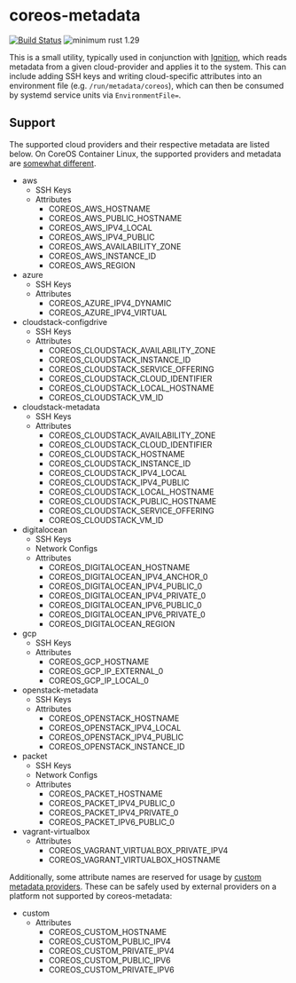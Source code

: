 # coreos-metadata

[![Build Status](https://travis-ci.org/coreos/coreos-metadata.svg?branch=master)](https://travis-ci.org/coreos/coreos-metadata)
![minimum rust 1.29](https://img.shields.io/badge/rust-1.29%2B-orange.svg)

This is a small utility, typically used in conjunction with [Ignition][ignition], which reads metadata from a given cloud-provider and applies it to the system.
This can include adding SSH keys and writing cloud-specific attributes into an environment file (e.g. `/run/metadata/coreos`), which can then be consumed by systemd service units via `EnvironmentFile=`.

## Support

The supported cloud providers and their respective metadata are listed below.
On CoreOS Container Linux, the supported providers and metadata are [somewhat different][cl-legacy].

  - aws
    - SSH Keys
    - Attributes
      - COREOS_AWS_HOSTNAME
      - COREOS_AWS_PUBLIC_HOSTNAME
      - COREOS_AWS_IPV4_LOCAL
      - COREOS_AWS_IPV4_PUBLIC
      - COREOS_AWS_AVAILABILITY_ZONE
      - COREOS_AWS_INSTANCE_ID
      - COREOS_AWS_REGION
  - azure
    - SSH Keys
    - Attributes
      - COREOS_AZURE_IPV4_DYNAMIC
      - COREOS_AZURE_IPV4_VIRTUAL
  - cloudstack-configdrive
    - SSH Keys
    - Attributes
      - COREOS_CLOUDSTACK_AVAILABILITY_ZONE
      - COREOS_CLOUDSTACK_INSTANCE_ID
      - COREOS_CLOUDSTACK_SERVICE_OFFERING
      - COREOS_CLOUDSTACK_CLOUD_IDENTIFIER
      - COREOS_CLOUDSTACK_LOCAL_HOSTNAME
      - COREOS_CLOUDSTACK_VM_ID
  - cloudstack-metadata
    - SSH Keys
    - Attributes
      - COREOS_CLOUDSTACK_AVAILABILITY_ZONE
      - COREOS_CLOUDSTACK_CLOUD_IDENTIFIER
      - COREOS_CLOUDSTACK_HOSTNAME
      - COREOS_CLOUDSTACK_INSTANCE_ID
      - COREOS_CLOUDSTACK_IPV4_LOCAL
      - COREOS_CLOUDSTACK_IPV4_PUBLIC
      - COREOS_CLOUDSTACK_LOCAL_HOSTNAME
      - COREOS_CLOUDSTACK_PUBLIC_HOSTNAME
      - COREOS_CLOUDSTACK_SERVICE_OFFERING
      - COREOS_CLOUDSTACK_VM_ID
  - digitalocean
    - SSH Keys
    - Network Configs
    - Attributes
      - COREOS_DIGITALOCEAN_HOSTNAME
      - COREOS_DIGITALOCEAN_IPV4_ANCHOR_0
      - COREOS_DIGITALOCEAN_IPV4_PUBLIC_0
      - COREOS_DIGITALOCEAN_IPV4_PRIVATE_0
      - COREOS_DIGITALOCEAN_IPV6_PUBLIC_0
      - COREOS_DIGITALOCEAN_IPV6_PRIVATE_0
      - COREOS_DIGITALOCEAN_REGION
  - gcp
    - SSH Keys
    - Attributes
      - COREOS_GCP_HOSTNAME
      - COREOS_GCP_IP_EXTERNAL_0
      - COREOS_GCP_IP_LOCAL_0
  - openstack-metadata
    - SSH Keys
    - Attributes
      - COREOS_OPENSTACK_HOSTNAME
      - COREOS_OPENSTACK_IPV4_LOCAL
      - COREOS_OPENSTACK_IPV4_PUBLIC
      - COREOS_OPENSTACK_INSTANCE_ID
  - packet
    - SSH Keys
    - Network Configs
    - Attributes
      - COREOS_PACKET_HOSTNAME
      - COREOS_PACKET_IPV4_PUBLIC_0
      - COREOS_PACKET_IPV4_PRIVATE_0
      - COREOS_PACKET_IPV6_PUBLIC_0
  - vagrant-virtualbox
    - Attributes
      - COREOS_VAGRANT_VIRTUALBOX_PRIVATE_IPV4
      - COREOS_VAGRANT_VIRTUALBOX_HOSTNAME

Additionally, some attribute names are reserved for usage by [custom metadata providers][custom-metadata].
These can be safely used by external providers on a platform not supported by coreos-metadata:

  - custom
    - Attributes
      - COREOS_CUSTOM_HOSTNAME
      - COREOS_CUSTOM_PUBLIC_IPV4
      - COREOS_CUSTOM_PRIVATE_IPV4
      - COREOS_CUSTOM_PUBLIC_IPV6
      - COREOS_CUSTOM_PRIVATE_IPV6

[ignition]: https://github.com/coreos/ignition
[custom-metadata]: https://github.com/coreos/container-linux-config-transpiler/blob/v0.8.0/doc/dynamic-data.md#custom-metadata-providers
[cl-legacy]: docs/container-linux-legacy.md
